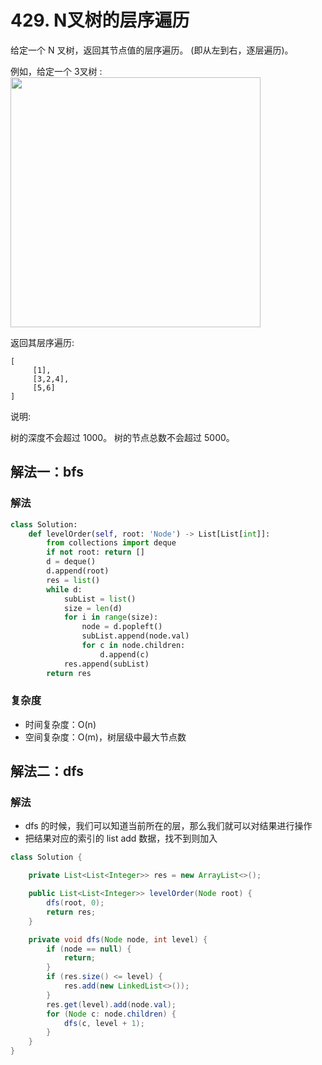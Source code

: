 # 429. N叉树的层序遍历
给定一个 N 叉树，返回其节点值的层序遍历。 (即从左到右，逐层遍历)。

例如，给定一个 3叉树 :
<img src="https://assets.leetcode-cn.com/aliyun-lc-upload/uploads/2018/10/12/narytreeexample.png" width="400px">

返回其层序遍历:
```
[
     [1],
     [3,2,4],
     [5,6]
]
```

说明:

树的深度不会超过 1000。
树的节点总数不会超过 5000。

## 解法一：bfs
### 解法
```python
class Solution:
    def levelOrder(self, root: 'Node') -> List[List[int]]:
        from collections import deque
        if not root: return []
        d = deque()
        d.append(root)
        res = list()
        while d:
            subList = list()
            size = len(d)
            for i in range(size):
                node = d.popleft()
                subList.append(node.val)
                for c in node.children:
                    d.append(c)
            res.append(subList)
        return res
```

### 复杂度
- 时间复杂度：O(n)
- 空间复杂度：O(m)，树层级中最大节点数

## 解法二：dfs
### 解法
- dfs 的时候，我们可以知道当前所在的层，那么我们就可以对结果进行操作
- 把结果对应的索引的 list add 数据，找不到则加入

```java
class Solution {

    private List<List<Integer>> res = new ArrayList<>();

    public List<List<Integer>> levelOrder(Node root) {
        dfs(root, 0);
        return res;
    }

    private void dfs(Node node, int level) {
        if (node == null) {
            return;
        }
        if (res.size() <= level) {
            res.add(new LinkedList<>());
        }
        res.get(level).add(node.val);
        for (Node c: node.children) {
            dfs(c, level + 1);
        }
    }
}
```
